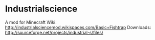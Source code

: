 Industrialscience
=================

A mod for Minecraft
Wiki: http://industrialsciencemod.wikispaces.com/Basic+Fishtrap
Downloads: http://sourceforge.net/projects/industrial-s/files/

